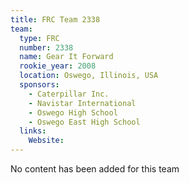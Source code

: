 ```yaml
---
title: FRC Team 2338
team:
  type: FRC
  number: 2338
  name: Gear It Forward
  rookie_year: 2008
  location: Oswego, Illinois, USA
  sponsors:
    - Caterpillar Inc.
    - Navistar International
    - Oswego High School
    - Oswego East High School
  links:
    Website: 
---
```

No content has been added for this team